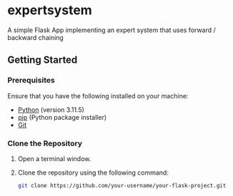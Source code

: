# expertsystem
A simple Flask App implementing an expert system that uses forward / backward chaining

## Getting Started

### Prerequisites

Ensure that you have the following installed on your machine:

- [Python](https://www.python.org/downloads/) (version 3.11.5)
- [pip](https://pip.pypa.io/en/stable/installation/) (Python package installer)
- [Git](https://git-scm.com/book/en/v2/Getting-Started-Installing-Git)

### Clone the Repository

1. Open a terminal window.

2. Clone the repository using the following command:

   ```bash
   git clone https://github.com/your-username/your-flask-project.git

